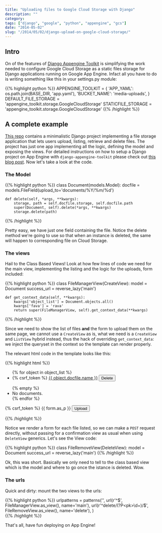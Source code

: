 ```yaml
---
title: "Uploading files to Google Cloud Storage with Django"
description: ""
category: 
tags: ["django", "google", "python", "appengine", "gcs"]
date: "2014-05-02"
slug: "/2014/05/02/django-upload-on-google-cloud-storage/"
---
```


## Intro

On of the features of [Django Appengine Toolkit](https://github.com/masci/django-appengine-toolkit) is simplifying 
the work needed to configure Google Cloud Storage as a static files storage for Django applications running on 
Google App Engine. Infact all you have to do is writing something like this in your settings.py module:

{{% highlight python %}}
APPENGINE_TOOLKIT = {
    'APP_YAML': os.path.join(BASE_DIR, 'app.yaml'),
    'BUCKET_NAME': 'media-uploads',
}
DEFAULT_FILE_STORAGE = 'appengine_toolkit.storage.GoogleCloudStorage'
STATICFILE_STORAGE = 'appengine_toolkit.storage.GoogleCloudStorage'
{{% /highlight %}}

## A complete example

[This repo](https://github.com/masci/django_cloudstorage_example) contains a minimalistic Django project
implementing a file storage application that lets users upload, listing, retrieve and delete files. The project has just
one app implementing all the logic, defining the model and exposing the views. For detailed instructions on how to
setup a Django project on App Engine with `django-appengine-toolkit` please check out 
[this blog post](http://dev.pippi.im/2014/02/10/create-a-blog-in-minutes-on-app-engine-with-django/). 
Now let's take a look at the code.

### The Model

{{% highlight python %}}
class Document(models.Model):
    docfile = models.FileField(upload_to='documents/%Y/%m/%d')

    def delete(self, *args, **kwargs):
        storage, path = self.docfile.storage, self.docfile.path
        super(Document, self).delete(*args, **kwargs)
        storage.delete(path)
{{% /highlight %}}

Pretty easy, we have just one field containing the file. Notice the delete method we're going to use so that
when an instance is deleted, the same will happen to corresponding file on Cloud Storage.

### The views

Hail to the Class Based Views! Look at how few lines of code we need for the main view, implementing the listing and
the logic for the uploads, form included:

{{% highlight python %}}
class FileManagerView(CreateView):
    model = Document
    success_url = reverse_lazy('main')

    def get_context_data(self, **kwargs):
        kwargs['object_list'] = Document.objects.all()
        kwargs['fava'] = 'rava'
        return super(FileManagerView, self).get_context_data(**kwargs)
{{% /highlight %}}

Since we need to show the list of files **and** the form to upload them on the same page, we cannot use a `CreateView` as is,
what we need is a `CreateView` and `ListView` hybrid instead, thus the hack of overriding `get_context_data`: we inject the queryset 
in the context so the template can render properly.

The relevant html code in the template looks like this:

{{% highlight html %}}
<ul>
{% for object in object_list %}
  <li>
    <form action="{% url 'delete' object.id %}" method="post">{% csrf_token %}
      <a href="{{ object.docfile.url }}">{{ object.docfile.name }}</a>
      <input type="submit" value="Delete" />
    </form>
  </li>
{% empty %}
  <li>No documents.</li>
{% endfor %}
</ul>

<form  enctype="multipart/form-data" action="" method="post">{% csrf_token %}
    {{ form.as_p }}
    <input type="submit" value="Upload" />
</form>
{{% /highlight %}}

Notice we render a form for each file listed, so we can make a `POST` request directly, without passing for a confirmation view
as usual when using `DeleteView` generics. Let's see the View code:

{{% highlight python %}}
class FileRemoveView(DeleteView):
    model = Document
    success_url = reverse_lazy('main')
{{% /highlight %}}

Ok, this was short. Basically we only need to tell to the class based view which is the model and where to go once the istance
is deleted. Wow.

### The urls

Quick and dirty: mount the two views to the urls:

{{% highlight python %}}
urlpatterns = patterns('',
    url(r'^$', FileManagerView.as_view(), name='main'),
    url(r'^delete/(?P<pk>\d+)/$', FileRemoveView.as_view(), name='delete'),
)   
{{% /highlight %}}

That's all, have fun deploying on App Engine!

